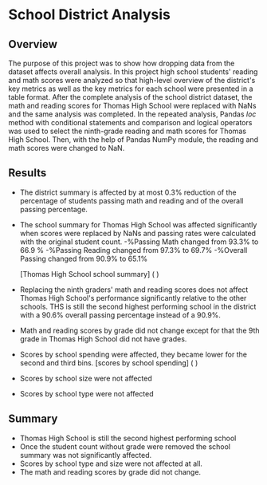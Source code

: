 # **School District Analysis**

## **Overview**
The purpose of this project was to show how dropping data from the dataset affects 
overall analysis. In this project high school students' reading and math scores were analyzed 
so that high-level overview of the district's key metrics as well as the key metrics for each
school were presented in a table format. After the complete analysis of the school district dataset,
the math and reading scores for Thomas High School were replaced with NaNs and the same analysis
was completed. In the repeated analysis, Pandas *loc* method with conditional statements
and comparison and logical operators was used to select the ninth-grade reading and math scores
for Thomas High School. Then, with the help of Pandas NumPy module, the reading and math scores
were changed to NaN.


## **Results**
- The district summary is affected by at most 0.3% reduction of the percentage of students passing 
  math and reading and of the overall passing percentage. 

- The school summary for Thomas High School was affected significantly when scores were
  replaced by NaNs and passing rates were calculated with the original student count.
  -%Passing Math changed    from 93.3% to 66.9 % 
  -%Passing Reading changed from 97.3% to 69.7% 
  -%Overall Passing changed from 90.9% to 65.1%
  
  [Thomas High School school summary] ( )

- Replacing the ninth graders' math and reading scores does not affect Thomas
High School's performance significantly relative to the other schools. THS is 
still the second highest performing school in the district with a 90.6% overall
 passing percentage instead of a 90.9%. 


- Math and reading scores by grade did not change except for that the 9th grade 
  in Thomas High School did not have grades. 
  
- Scores by school spending were affected, they became lower for the second and third 
  bins.
 [scores by school spending] ( )
 
 - Scores by school size were not affected
 
 - Scores by school type were not affected


## **Summary**

- Thomas High School is still the second highest performing school
- Once the student count without grade were removed the school summary was not significantly
  affected.
- Scores by school type and size were not affected at all. 
- The math and reading scores by grade did not change.






 
